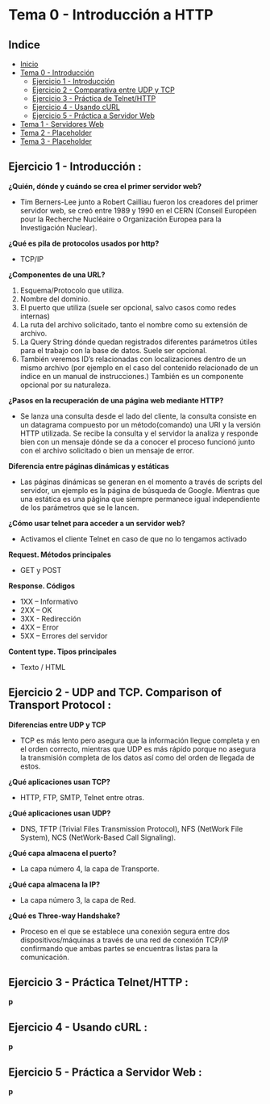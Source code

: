 # Tema 0 - Introducción a HTTP 

## Indice

- [Inicio ](#Tema-0-Introducción)
- [Tema 0 - Introducción ](#Tema-0-Introducción)
    - [Ejercicio 1 - Introducción ](#Tema-0-Introducción)
    - [Ejercicio 2 - Comparativa entre UDP y TCP](#Tema-0-Introducción)
    - [Ejercicio 3 - Práctica de Telnet/HTTP](#Tema-0-Introducción)
    - [Ejercicio 4 - Usando cURL](#Tema-0-Introducción)
    - [Ejercicio 5 - Práctica a Servidor Web](#Tema-0-Introducción)
- [Tema 1 - Servidores Web ](#Tema-1-Servidores-Web)
- [Tema 2 - Placeholder ](#Tema-X-Placeholder)
- [Tema 3 - Placeholder ](#Tema-X-Placeholder)

## Ejercicio 1 - Introducción :

**¿Quién, dónde y cuándo se crea el primer servidor web?**
- Tim Berners-Lee junto a Robert Cailliau fueron los creadores del primer servidor web, se creó entre 1989 y 1990 en el CERN (Conseil Européen pour la Recherche Nucléaire o Organización Europea para la Investigación Nuclear).


**¿Qué es pila de protocolos usados por http?**
- TCP/IP


**¿Componentes de una URL?**
1. Esquema/Protocolo que utiliza.
2. Nombre del dominio.
3. El puerto que utiliza (suele ser opcional, salvo casos como redes internas)
4. La ruta del archivo solicitado, tanto el nombre como su extensión de archivo.
5. La Query String dónde quedan registrados diferentes parámetros útiles para el trabajo con la base de datos. Suele ser opcional.
6. También veremos ID’s relacionadas con localizaciones dentro de un mismo archivo (por ejemplo en el caso del contenido relacionado de un índice en un manual de instrucciones.) También es un componente opcional por su naturaleza.


**¿Pasos en la recuperación de una página web mediante HTTP?**
- Se lanza una consulta desde el lado del cliente, la consulta consiste en un datagrama compuesto por un método(comando) una URI y la versión HTTP utilizada. Se recibe la consulta y el servidor la analiza y responde bien con un mensaje dónde se da a conocer el proceso funcionó junto con el archivo solicitado o bien un mensaje de error.


**Diferencia entre páginas dinámicas y estáticas**
- Las páginas dinámicas se generan en el momento a través de scripts del servidor, un ejemplo es la página de búsqueda de Google. Mientras que una estática es una página que siempre permanece igual independiente de los parámetros que se le lancen.

**¿Cómo usar telnet para acceder a un servidor web?**
- Activamos el cliente Telnet en caso de que no lo tengamos activado

**Request. Métodos principales**
- GET y POST

**Response. Códigos**
- 1XX – Informativo
- 2XX – OK
- 3XX - Redirección
- 4XX – Error
- 5XX – Errores del servidor

**Content type. Tipos principales**
- Texto / HTML

## Ejercicio 2 - UDP and TCP. Comparison of Transport Protocol :

**Diferencias entre UDP y TCP**
- TCP es más lento pero asegura que la información llegue completa y en el orden correcto, mientras que UDP es más rápido porque no asegura la transmisión completa de los datos así como del orden de llegada de estos.

**¿Qué aplicaciones usan TCP?**
- HTTP, FTP, SMTP, Telnet entre otras.


**¿Qué aplicaciones usan UDP?**
- DNS, TFTP (Trivial Files Transmission Protocol), NFS (NetWork File System), NCS (NetWork-Based Call Signaling).

**¿Qué capa almacena el puerto?**
- La capa número 4, la capa de Transporte.

**¿Qué capa almacena la IP?**

- La capa número 3, la capa de Red.

**¿Qué es Three-way Handshake?**

- Proceso en el que se establece una conexión segura entre dos dispositivos/máquinas a través de una red de conexión TCP/IP confirmando que ambas partes se encuentras listas para la comunicación.

## Ejercicio 3 - Práctica Telnet/HTTP :

**p**

## Ejercicio 4 - Usando cURL :

**p**

## Ejercicio 5 - Práctica a Servidor Web :

**p**
